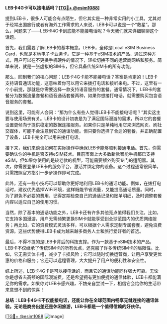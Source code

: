 **LEB卡4G卡可以接电话吗？[[TG💪+ @esim1088](https://t.me/s/esim1088)]**

提到LEB卡，很多人可能会有点陌生，但它其实是一种非常实用的小工具，尤其对于经常出国旅行或者有海外工作需求的人来说，LEB卡可以说是一个“救星”。那么，问题来了——LEB卡4G卡到底能不能接电话呢？今天我们就来详细聊聊这个话题。

首先，我们需要了解LEB卡的基本概念。LEB卡，全称是Local eSIM Business Card，也就是本地电子卡业务卡。它是一种基于eSIM技术的产品，通过这种方式，用户可以在不更换手机硬件的情况下，轻松切换不同的运营商网络和服务。简单来说，就是一张虚拟的SIM卡，但它具备传统SIM卡的所有功能。

那么，回到我们的核心问题：LEB卡4G卡能不能接电话？答案是肯定的！LEB卡支持语音通话功能，这意味着你可以用它来拨打电话和接听来电。不过，这里有一个小前提，那就是你需要选择一款支持语音服务的套餐。通常情况下，LEB卡的套餐分为数据流量套餐和语音通话套餐两种，如果你想接打电话，就需要购买包含语音服务的套餐。

说到这里，可能有人会问：“那为什么有些人觉得LEB卡不能接电话呢？”其实这主要与使用场景有关。LEB卡的设计初衷是为了满足国际漫游的需求，所以它的套餐设置更倾向于提供稳定的数据连接服务。如果你只是单纯地用它来浏览网页、刷社交媒体，可能不会注意到它的通话功能。但只要你选择了合适的套餐，并正确配置了设备，LEB卡完全可以用来接打电话。

接下来，我们来谈谈如何在实际操作中确保LEB卡能够顺利接通电话。首先，你需要确认你的手机是否支持eSIM技术。目前市面上大多数新款智能手机都已支持eSIM，但如果你使用的是较老款的机型，可能需要额外购买专门的适配器。其次，你需要登录LEB卡的服务平台，激活并绑定你的设备。这个过程通常很简单，只需按照官方指引一步步操作即可完成。

此外，还有一些小技巧可以帮助你更好地利用LEB卡的通话功能。例如，在拨打电话时，建议优先选择WiFi环境，这样既能节省流量，又能提高通话质量。同时，为了避免不必要的费用，记得定期检查自己的通话记录和账单明细，及时调整套餐内容以适应自己的使用习惯。

当然，除了基本的通话功能之外，LEB卡还有许多其他亮点值得我们关注。比如，它支持多国漫游，用户无需频繁更换SIM卡就能享受到全球范围内的优质网络服务；再比如，它的资费模式灵活多样，可以根据个人需求定制专属套餐，避免浪费资源。这些优势使得LEB卡成为越来越多商务人士和旅行爱好者的首选。

最后，不得不提的是LEB卡背后的科技支撑。作为一款基于eSIM技术的产品，LEB卡不仅继承了传统SIM卡的所有优点，还克服了许多传统SIM卡的局限性。比如，它无需实体卡槽，减少了卡损风险；它可以随时切换运营商，让用户享受更优惠的价格和服务；它还可以远程管理，大大提升了用户的便利性和安全性。

综上所述，LEB卡4G卡是可以接电话的，而且它的通话功能同样强大可靠。无论你是想省去高额的国际漫游费，还是希望拥有更加便捷的通信体验，LEB卡都能满足你的需求。如果你对LEB卡感兴趣，不妨亲自尝试一下，相信它会给你的生活带来意想不到的惊喜！

**总结：LEB卡4G卡不仅能接电话，还能让你在全球范围内畅享无缝连接的通讯体验。无论是商务出差还是休闲旅游，LEB卡都是一个值得信赖的好伙伴。**

[[TG💪+ @esim1088](https://t.me/s/esim1088) ![Image](https://i.postimg.cc/4NQfJmqS/Snipaste-2025-05-13-00-14-12.png)]